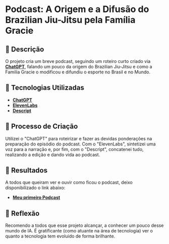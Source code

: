 # Podcast: A Origem e a Difusão do Brazilian Jiu-Jitsu pela Família Gracie

## 📒 Descrição
O projeto cria um breve podcast, seguindo um roteiro curto criado via **[ChatGPT](https://chat.openai.com)**, falando um pouco da origem do Brazilian Jiu-Jitsu e como a Familia Gracie o modificou e difundiu o esporte no Brasil e no Mundo.

## 🤖 Tecnologias Utilizadas
- **[ChatGPT](https://chat.openai.com)**
- **[ElevenLabs](https://www.elevenlabs.io)**
- **[Descript](https://www.descript.com)**

## 🧐 Processo de Criação

Utilizei o "ChatGPT" para roteirizar e fazer as devidas ponderações na preparação do episódio do podcast. Com o "ElevenLabs", sintetizei uma voz para a narração e, por fim, com o "Descript", concatenei tudo, realizando a edição e dando vida ao podcast.

## 🚀 Resultados

A todos que queiram ver e ouvir como ficou o podcast, deixo disponibilizado o link abaixo:
- **[Meu primeiro Podcast](https://share.descript.com/view/ePaD5pVBgSA)**


## 💭 Reflexão 
Recomendo a todos que esse projeto alcançar, a conhecer um pouco desse mundo de IA. É gratificante (como atuante na área de tecnologia) ver o quanto a tecnologia tem evoluido de forma brilhante.
